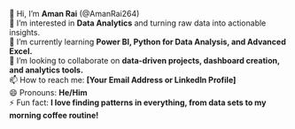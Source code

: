 👋 Hi, I’m **Aman Rai** (@AmanRai264)  
👀 I’m interested in **Data Analytics** and turning raw data into actionable insights.  
🌱 I’m currently learning **Power BI, Python for Data Analysis, and Advanced Excel.**  
💞️ I’m looking to collaborate on **data-driven projects, dashboard creation, and analytics tools.**  
📫 How to reach me: **[Your Email Address or LinkedIn Profile]**  
😄 Pronouns: **He/Him**  
⚡ Fun fact: **I love finding patterns in everything, from data sets to my morning coffee routine!**

